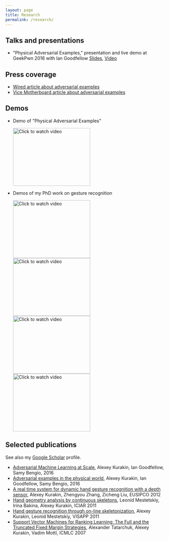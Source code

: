 ```yaml
---
layout: page
title: Research
permalink: /research/
---
```


## Talks and presentations

* "Physical Adversarial Examples," presentation and live demo at GeekPwn 2016 with Ian Goodfellow
  [Slides](/public/slides/2016-10-23-Geekpwn.pdf),
  [Video](https://www.youtube.com/watch?v=RyEhb-KquEY)

## Press coverage

* [Wired article about adversarial examples](https://www.wired.com/2016/07/fool-ai-seeing-something-isnt/)
* [Vice Motherboard article about adversarial examples](http://motherboard.vice.com/read/machine-vision-google-adversarial-images)

## Demos

* Demo of "Physical Adversarial Examples"

  <a href="http://www.youtube.com/watch?feature=player_embedded&v=zQ_uMenoBCk"
  target="_blank"><img src="http://img.youtube.com/vi/zQ_uMenoBCk/0.jpg"
  alt="Click to watch video" width="240" height="180" border="0" /></a>

* Demos of my PhD work on gesture recognition

  <a href="http://www.youtube.com/watch?feature=player_embedded&v=antSN0bQBjg"
  target="_blank"><img src="http://img.youtube.com/vi/antSN0bQBjg/0.jpg"
  alt="Click to watch video" width="240" height="180" border="0" /></a>
  <a href="http://www.youtube.com/watch?feature=player_embedded&v=rljffsDcD1I"
  target="_blank"><img src="http://img.youtube.com/vi/rljffsDcD1I/0.jpg"
  alt="Click to watch video" width="240" height="180" border="0" /></a>
  <a href="http://www.youtube.com/watch?feature=player_embedded&v=ECAKTw3GBnM"
  target="_blank"><img src="http://img.youtube.com/vi/ECAKTw3GBnM/0.jpg"
  alt="Click to watch video" width="240" height="180" border="0" /></a>
  <a href="http://www.youtube.com/watch?feature=player_embedded&v=eYksnVGt6mo"
  target="_blank"><img src="http://img.youtube.com/vi/eYksnVGt6mo/0.jpg"
  alt="Click to watch video" width="240" height="180" border="0" /></a>

## Selected publications

See also my [Google Scholar](https://scholar.google.com/citations?user=nCh4qyMAAAAJ) profile.

* [Adversarial Machine Learning at Scale](https://arxiv.org/abs/1611.01236),
  Alexey Kurakin, Ian Goodfellow, Samy Bengio, 2016
* [Adversarial examples in the physical world](https://arxiv.org/abs/1607.02533),
  Alexey Kurakin, Ian Goodfellow, Samy Bengio, 2016
* [A real time system for dynamic hand gesture recognition with a depth sensor](/public/papers/2012-GestureRecognitionMSR.pdf),
  Alexey Kurakin, Zhengyou Zhang, Zicheng Liu, EUSIPCO 2012
* [Hand geometry analysis by continuous skeletons](/public/papers/2011-HandGeometry.pdf),
  Leonid Mestetskiy, Irina Bakina, Alexey Kurakin, ICIAR 2011
* [Hand gesture recognition through on-line skeletonization](/public/papers/2011-HandGestures.pdf),
  Alexey Kurakin, Leonid Mestetskiy, VISAPP 2011
* [Support Vector Machines for Ranking Learning: The Full and the Truncated Fixed Margin Strategies](/public/papers/2007-OrdinalRegr.pdf),
  Alexander Tatarchuk, Alexey Kurakin, Vadim Mottl, ICMLC 2007
